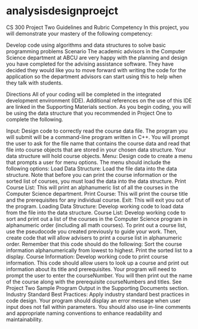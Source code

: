 # analysisdesignproejct

CS 300 Project Two Guidelines and Rubric
Competency
In this project, you will demonstrate your mastery of the following competency:

Develop code using algorithms and data structures to solve basic programming problems
Scenario
The academic advisors in the Computer Science department at ABCU are very happy with the planning and design you have completed for the advising assistance software. They have decided they would like you to move forward with writing the code for the application so the department advisors can start using this to help when they talk with students.

Directions
All of your coding will be completed in the integrated development environment (IDE). Additional references on the use of this IDE are linked in the Supporting Materials section. As you begin coding, you will be using the data structure that you recommended in Project One to complete the following.

Input: Design code to correctly read the course data file. The program you will submit will be a command-line program written in C++. You will prompt the user to ask for the file name that contains the course data and read that file into course objects that are stored in your chosen data structure. Your data structure will hold course objects.
Menu: Design code to create a menu that prompts a user for menu options. The menu should include the following options:
Load Data Structure: Load the file data into the data structure. Note that before you can print the course information or the sorted list of courses, you must load the data into the data structure.
Print Course List: This will print an alphanumeric list of all the courses in the Computer Science department.
Print Course: This will print the course title and the prerequisites for any individual course.
Exit: This will exit you out of the program.
Loading Data Structure: Develop working code to load data from the file into the data structure.
Course List: Develop working code to sort and print out a list of the courses in the Computer Science program in alphanumeric order (including all math courses). To print out a course list, use the pseudocode you created previously to guide your work. Then, create code that will allow advisers to print a course list in alphanumeric order. Remember that this code should do the following:
Sort the course information alphanumerically from lowest to highest.
Print the sorted list to a display.
Course Information: Develop working code to print course information. This code should allow users to look up a course and print out information about its title and prerequisites. Your program will need to prompt the user to enter the courseNumber. You will then print out the name of the course along with the prerequisite courseNumbers and titles. See Project Two Sample Program Output in the Supporting Documents section.
Industry Standard Best Practices: Apply industry standard best practices in code design. Your program should display an error message when user input does not fall within parameters. You should also use in-line comments and appropriate naming conventions to enhance readability and maintainability.
